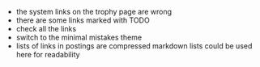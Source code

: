 - the system links on the trophy page are wrong
- there are some links marked with TODO
- check all the links
- switch to the minimal mistakes theme
- lists of links in postings are compressed 
  markdown lists could be used here for readability
